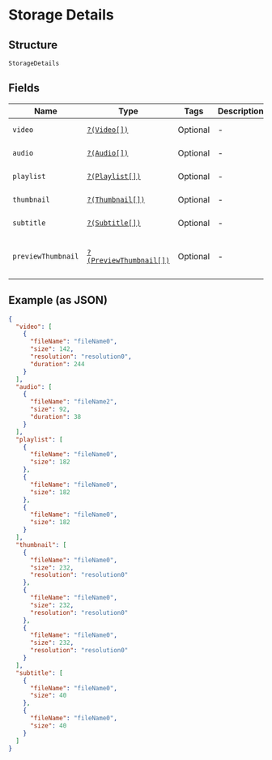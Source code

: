 
# Storage Details

## Structure

`StorageDetails`

## Fields

| Name | Type | Tags | Description | Getter | Setter |
|  --- | --- | --- | --- | --- | --- |
| `video` | [`?(Video[])`](../../doc/models/video.md) | Optional | - | getVideo(): ?array | setVideo(?array video): void |
| `audio` | [`?(Audio[])`](../../doc/models/audio.md) | Optional | - | getAudio(): ?array | setAudio(?array audio): void |
| `playlist` | [`?(Playlist[])`](../../doc/models/playlist.md) | Optional | - | getPlaylist(): ?array | setPlaylist(?array playlist): void |
| `thumbnail` | [`?(Thumbnail[])`](../../doc/models/thumbnail.md) | Optional | - | getThumbnail(): ?array | setThumbnail(?array thumbnail): void |
| `subtitle` | [`?(Subtitle[])`](../../doc/models/subtitle.md) | Optional | - | getSubtitle(): ?array | setSubtitle(?array subtitle): void |
| `previewThumbnail` | [`?(PreviewThumbnail[])`](../../doc/models/preview-thumbnail.md) | Optional | - | getPreviewThumbnail(): ?array | setPreviewThumbnail(?array previewThumbnail): void |

## Example (as JSON)

```json
{
  "video": [
    {
      "fileName": "fileName0",
      "size": 142,
      "resolution": "resolution0",
      "duration": 244
    }
  ],
  "audio": [
    {
      "fileName": "fileName2",
      "size": 92,
      "duration": 38
    }
  ],
  "playlist": [
    {
      "fileName": "fileName0",
      "size": 182
    },
    {
      "fileName": "fileName0",
      "size": 182
    },
    {
      "fileName": "fileName0",
      "size": 182
    }
  ],
  "thumbnail": [
    {
      "fileName": "fileName0",
      "size": 232,
      "resolution": "resolution0"
    },
    {
      "fileName": "fileName0",
      "size": 232,
      "resolution": "resolution0"
    },
    {
      "fileName": "fileName0",
      "size": 232,
      "resolution": "resolution0"
    }
  ],
  "subtitle": [
    {
      "fileName": "fileName0",
      "size": 40
    },
    {
      "fileName": "fileName0",
      "size": 40
    }
  ]
}
```

